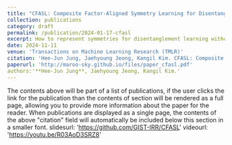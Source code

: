 ```yaml
---
title: "CFASL: Composite Factor-Aligned Symmetry Learning for Disentanglement in Variational AutoEncoder"
collection: publications
category: draft
permalink: /publication/2024-01-17-cfasl
excerpt: How to represent symmetries for disentanglement learning without ground truth? 
date: 2024-11-11
venue: 'Transactions on Machine Learning Research (TMLR)'
citation: 'Hee-Jun Jung, Jaehyoung Jeong, Kangil Kim. CFASL: Composite Factor-Aligned Symmetry Learning for Disentanglement in Variational AutoEncoder. Transactions on Machine Learning Research 2024.'
paperurl: 'http://maroo-sky.github.io/files/paper_cfasl.pdf'
authors:'**Hee-Jun Jung**, Jaehyoung Jeong, Kangil Kim.'
---
```


The contents above will be part of a list of publications, if the user clicks the link for the publication than the contents of section will be rendered as a full page, allowing you to provide more information about the paper for the reader. When publications are displayed as a single page, the contents of the above "citation" field will automatically be included below this section in a smaller font.
slidesurl: 'https://github.com/GIST-IRR/CFASL'
videourl: 'https://youtu.be/R03AoD3SRZ8'